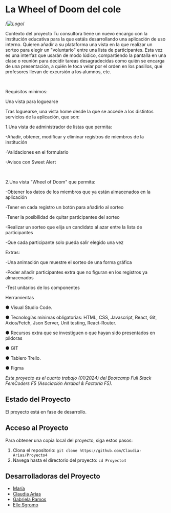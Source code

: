 # La Wheel of Doom del cole 

/*![Logo](/src/components/images/logo.png)*/

Contexto del proyecto
Tu consultora tiene un nuevo encargo con la institución educativa para la que estáis desarrollando una aplicación de uso interno. Quieren añadir a su plataforma una vista en la que realizar un sorteo para elegir un "voluntario" entre una lista de participantes. Esta vez es una interfaz que usarán de modo lúdico, compartiendo la pantalla en una clase o reunión para decidir tareas desagradecidas como quién se encarga de una presentación, a quién le toca velar por el orden en los pasillos, qué profesores llevan de excursión a los alumnos, etc.

​

Requisitos mínimos:

​Una vista para loguearse

​Tras loguearse, una vista home desde la que se accede a los distintos servicios de la aplicación, que son:

​1.Una vista de administrador de listas que permita:

​-Añadir, obtener, modificar y eliminar registros de miembros de la institución

-Validaciones en el formulario

-Avisos con Sweet Alert

​

2.Una vista "Wheel of Doom" que permita:

​-Obtener los datos de los miembros que ya están almacenados en la aplicación

-Tener en cada registro un botón para añadirlo al sorteo

-Tener la posibilidad de quitar participantes del sorteo

-Realizar un sorteo que elija un candidato al azar entre la lista de participantes

-Que cada participante solo pueda salir elegido una vez

​Extras:

​-Una animación que muestre el sorteo de una forma gráfica

-Poder añadir participantes extra que no figuran en los registros ya almacenados

-Test unitarios de los componentes

​Herramientas

● Visual Studio Code.

● Tecnologías mínimas obligatorias: HTML, CSS, Javascript, React, Git, Axios/Fetch, Json Server, Unit testing, React-Router.

● Recursos extra que se investiguen o que hayan sido presentados en píldoras

● GIT

● Tablero Trello.

● Figma

*Este proyecto es el cuarto trabajo (01/2024) del Bootcamp Full Stack FemCoders F5 (Asociación Arrabal & Factoría F5).*

## Estado del Proyecto

El proyecto está en fase de desarrollo.

## Acceso al Proyecto

Para obtener una copia local del proyecto, siga estos pasos:

1. Clona el repositorio: `git clone https://github.com/Claudia-Arias/Proyecto4`
2. Navega hasta el directorio del proyecto: `cd Proyecto4`

## Desarrolladoras del Proyecto

- [María](https://github.com/MNblue)
- [Claudia Arias](https://github.com/Claudia-Arias)
- [Gabriela Ramos](https://github.com/GabrielaRamos79)
- [Elle Sgromo](https://github.com/Elle-FullStack/Elle-FullStack)
